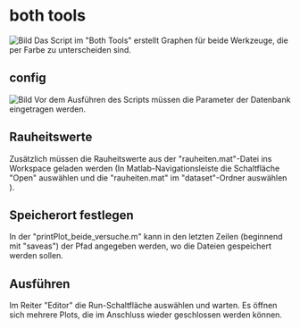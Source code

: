 # both tools
![Bild](../Pictures/both_tools.png)
Das Script im "Both Tools" erstellt Graphen für beide Werkzeuge, die per Farbe zu unterscheiden sind.

## config
![Bild](../Pictures/both_tools_config.png)
Vor dem Ausführen des Scripts müssen die Parameter der Datenbank eingetragen werden.

## Rauheitswerte
Zusätzlich müssen die Rauheitswerte aus der "rauheiten.mat"-Datei ins Workspace geladen werden (In Matlab-Navigationsleiste die Schaltfläche "Open" auswählen und die "rauheiten.mat" im "dataset"-Ordner auswählen ).

## Speicherort festlegen
In der "printPlot_beide_versuche.m" kann in den letzten Zeilen (beginnend mit "saveas") der Pfad angegeben werden, wo die Dateien gespeichert werden sollen. 

## Ausführen
Im Reiter "Editor" die Run-Schaltfläche auswählen und warten. Es öffnen sich mehrere Plots, die im Anschluss wieder geschlossen werden können.
